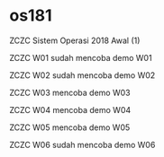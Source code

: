 # os181
ZCZC Sistem Operasi 2018 Awal (1)

ZCZC W01 sudah mencoba demo W01

ZCZC W02 sudah mencoba demo W02

ZCZC W03 mencoba demo W03

ZCZC W04 mencoba demo W04

ZCZC W05 mencoba demo W05

ZCZC W06 sudah mencoba demo W06


